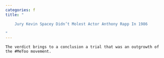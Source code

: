 ```yaml
---
categories: f
title: "

    Jury Kevin Spacey Didn’t Molest Actor Anthony Rapp In 1986

"
---
```



    The verdict brings to a conclusion a trial that was an outgrowth of the #MeToo movement.

